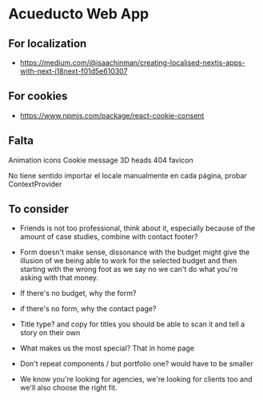 # Acueducto Web App


## For localization

- https://medium.com/@isaachinman/creating-localised-nextjs-apps-with-next-i18next-f01d5e610307

## For cookies

- https://www.npmjs.com/package/react-cookie-consent 

## Falta
Animation icons
Cookie message
3D heads
404
favicon

No tiene sentido importar el locale manualmente en cada página, probar  ContextProvider

## To consider
- Friends is not too professional, think about it, especially because of the amount of  case  studies, combine  with contact footer?

- Form doesn't make sense, dissonance with the budget might give the illusion of we being  able to work for the  selected  budget and then starting  with the  wrong  foot as we say no we can't do what you're asking  with that money.
- If there's no budget, why the form?
- if there's no form, why the contact page?

- Title type? and copy for titles you should  be able to scan it and tell a story on their  own

- What makes us the most special? That in home  page

- Don't repeat components / but portfolio one? would have to be smaller

- We know you're looking  for  agencies, we're looking  for clients too and we'll also choose the right fit. 


